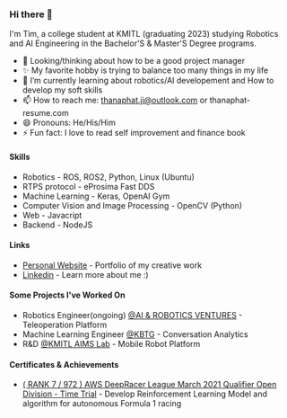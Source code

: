 ### Hi there 👋

I'm Tim, a college student at KMITL (graduating 2023) studying Robotics and AI Engineering in the Bachelor'S & Master'S Degree programs.

* 🔭 Looking/thinking about how to be a good project manager
* ✨ My favorite hobby is trying to balance too many things in my life
* 🌱 I’m currently learning about robotics/AI developement and How to develop my soft skills
* 📫 How to reach me: thanaphat.ji@outlook.com or thanaphat-resume.com
* 😄 Pronouns: He/His/Him
* ⚡ Fun fact: I love to read self improvement and finance book

#### Skills
* Robotics - ROS, ROS2, Python, Linux (Ubuntu)
* RTPS protocol - eProsima Fast DDS
* Machine Learning - Keras, OpenAI Gym
* Computer Vision and Image Processing - OpenCV (Python)
* Web - Javacript
* Backend - NodeJS

#### Links
* [Personal Website](http://thanaphat-resume.com) - Portfolio of my creative work
* [Linkedin](https://www.linkedin.com/in/thanaphat-jiamcharoendet/) - Learn more about me :)

#### Some Projects I've Worked On
* Robotics Engineer(ongoing) [@AI & ROBOTICS VENTURES](https://www.arv.co.th/) - Teleoperation Platform
* Machine Learning Engineer [@KBTG](https://www.kbtg.tech/contact) - Conversation Analytics
* R&D [@KMITL AIMS Lab](https://www.krai.io/) - Mobile Robot Platform

#### Certificates & Achievements
* [( RANK 7 / 972 ) AWS DeepRacer League March 2021 Qualifier Open Division - Time Trial](https://aws.amazon.com/deepracer/schedule-and-standings/leaderboard-2021-03-open/) - Develop Reinforcement Learning Model and algorithm for autonomous Formula 1 racing 
<!--
**Tim-ThanaphatJ/Tim-ThanaphatJ** is a ✨ _special_ ✨ repository because its `README.md` (this file) appears on your GitHub profile.

Here are some ideas to get you started:

- 🔭 I’m currently working on ...
- 🌱 I’m currently learning ...
- 👯 I’m looking to collaborate on ...
- 🤔 I’m looking for help with ...
- 💬 Ask me about ...
- 📫 How to reach me: ...
- 😄 Pronouns: ...
- ⚡ Fun fact: ...
-->
